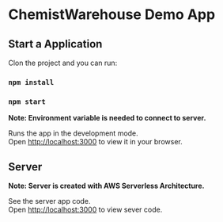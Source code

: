 # ChemistWarehouse Demo App


## Start a Application

Clon the project and you can run:

### `npm install`
### `npm start`

**Note: Environment variable is needed to connect to server.**

Runs the app in the development mode.\
Open [http://localhost:3000](http://localhost:3000) to view it in your browser.


## Server

**Note: Server is created with AWS Serverless Architecture.**

See the server app code.\
Open [http://localhost:3000](http://localhost:3000) to view sever code.
